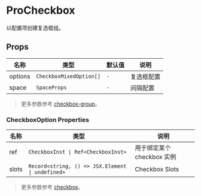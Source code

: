 # ProCheckbox

以配置项创建复选框组。

<demo title="基础用法" :expand="true" src="./demo/basic.vue" />

<demo title="事件" src="./demo/events.vue" />

<demo title="手动 focus & blur 项" src="./demo/focus-blur.vue" />

## Props

| 名称 | 类型 | 默认值 | 说明 |
| --- | --- | --- | --- |
| options | `CheckboxMixedOption[]` | `-` | 复选框配置 |
| space | `SpaceProps` | `-` | 间隔配置 |

> 更多参数参考 [checkbox-group](https://www.naiveui.com/zh-CN/os-theme/components/checkbox#CheckboxGroup-Props)。

### CheckboxOption Properties

| 名称 | 类型 | 说明 |
| --- | --- | --- |
| ref | `CheckboxInst \| Ref<CheckboxInst>` | 用于绑定某个 checkbox 实例 |
| slots | `Record<string, () => JSX.Element \| undefined>` | Checkbox Slots |

> 更多参数参考 [checkbox](https://www.naiveui.com/zh-CN/os-theme/components/checkbox#Checkbox-Props)。
